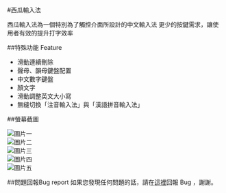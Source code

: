 #西瓜輸入法

西瓜輸入法為一個特別為了觸控介面所設計的中文輸入法
更少的按鍵需求，讓使用者有效的提升打字效率

##特殊功能 Feature

* 滑動連續刪除<br>
* 聲母、韻母鍵盤配置<br>
* 中文數字鍵盤<br>
* 顏文字<br>
* 滑動調整英文大小寫<br>
* 無縫切換「注音輸入法」與「漢語拼音輸入法」<br>

##螢幕截圖 

![圖片一](img/k1.png)<br>
![圖片二](img/k2.png)<br>
![圖片三](img/k3.png)<br>
![圖片四](img/k4.png)<br>
![圖片五](img/k5.png)<br>


##問題回報Bug report
如果您發現任何問題的話，請在[這裡](https://docs.google.com/forms/d/1bRFDOxpueoJJG3of2fxUP6uwVuipC3Ibp7A32S1G7Xo/viewform)回報 Bug ，謝謝。


